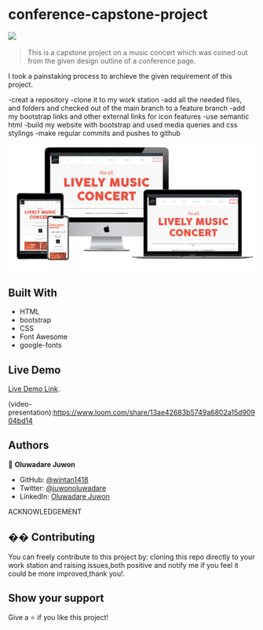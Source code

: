 # conference-capstone-project
![](https://img.shields.io/badge/Microverse-blueviolet)


> This is a capstone project on a music concert which was coined out from the given design outline of a conference page.

I took a painstaking process to archieve the given requirement of this project.

  -creat a repository
  -clone it to my work station
  -add all the needed files, and folders and checked out of the main branch to a feature branch
  -add my bootstrap links and other external links for icon features
  -use semantic html
  -build my website with bootstrap and used media queries and css stylings
  -make regular commits and pushes to github



![screenshot](assets/images/new-screenshot.png)


## Built With

- HTML
- bootstrap
- CSS
- Font Awesome
- google-fonts


## Live Demo

[Live Demo Link](https://raw.githack.com/wintan1418/conference-capstone-project/feature-branch/home.html).

(video-presentation):https://www.loom.com/share/13ae42683b5749a6802a15d90904bd14
## Authors

👤 **Oluwadare Juwon**

- GitHub: [@wintan1418](https://github.com/wintan1418)
- Twitter: [@juwonoluwadare](https://twitter.com/oluwadarejuwon)
- LinkedIn: [Oluwadare Juwon](https://www.linkedin.com/in/oluwadare-juwon-048a391a8/)

ACKNOWLEDGEMENT




## �� Contributing
You can freely contribute to this project by:
 cloning this repo directly to your work station and raising issues,both positive and notify me if you feel it could be more improved,thank you!.
## Show your support
Give a ⭐️ if you like this project!

